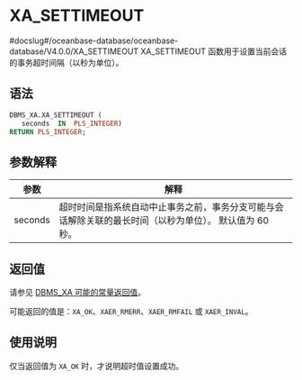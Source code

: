 XA_SETTIMEOUT 
==================================
#docslug#/oceanbase-database/oceanbase-database/V4.0.0/XA_SETTIMEOUT
XA_SETTIMEOUT 函数用于设置当前会话的事务超时间隔（以秒为单位）。

语法 
-----------

```sql
DBMS_XA.XA_SETTIMEOUT (
   seconds  IN  PLS_INTEGER)
RETURN PLS_INTEGER;
```



参数解释 
-------------



| **参数**  |                         **解释**                         |
|---------|--------------------------------------------------------|
| seconds | 超时时间是指系统自动中止事务之前，事务分支可能与会话解除关联的最长时间（以秒为单位）。 默认值为 60 秒。 |



返回值 
------------

请参见 [DBMS_XA 可能的常量返回值](../19.DBMS_XA/2.dbms_xa-constant-1.md)。

可能返回的值是：`XA_OK`、`XAER_RMERR`、`XAER_RMFAIL` 或 `XAER_INVAL`。

使用说明 
-------------------------

仅当返回值为 `XA_OK` 时，才说明超时值设置成功。
